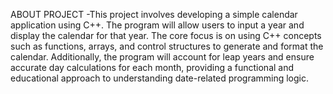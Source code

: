 ABOUT PROJECT -This project involves developing a simple calendar application using C++. The program will allow users to input a year and display the calendar for that year. The core focus is on using C++ concepts such as functions, arrays, and control structures to generate and format the calendar. Additionally, the program will account for leap years and ensure accurate day calculations for each month, providing a functional and educational approach to understanding date-related programming logic.

